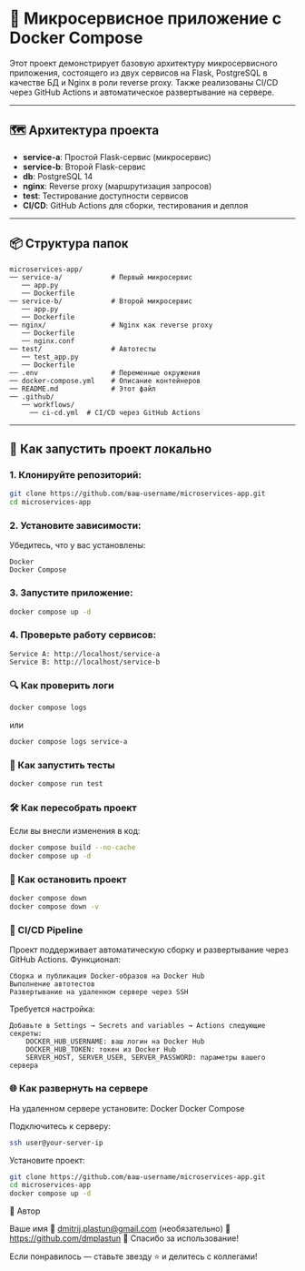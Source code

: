 # 🧪 Микросервисное приложение с Docker Compose

Этот проект демонстрирует базовую архитектуру микросервисного приложения, состоящего из двух сервисов на Flask, PostgreSQL в качестве БД и Nginx в роли reverse proxy. Также реализованы CI/CD через GitHub Actions и автоматическое развертывание на сервере.

---

## 🗺️ Архитектура проекта

- **service-a**: Простой Flask-сервис (микросервис)
- **service-b**: Второй Flask-сервис
- **db**: PostgreSQL 14
- **nginx**: Reverse proxy (маршрутизация запросов)
- **test**: Тестирование доступности сервисов
- **CI/CD**: GitHub Actions для сборки, тестирования и деплоя

---

## 📦 Структура папок
```
microservices-app/ 
── service-a/            # Первый микросервис
   ── app.py
   ── Dockerfile
── service-b/            # Второй микросервис
   ── app.py
   ── Dockerfile
── nginx/                # Nginx как reverse proxy
   ── Dockerfile
   ── nginx.conf
── test/                 # Автотесты
   ── test_app.py
   ── Dockerfile
── .env                  # Переменные окружения
── docker-compose.yml    # Описание контейнеров
── README.md             # Этот файл
── .github/
   ── workflows/
     ── ci-cd.yml  # CI/CD через GitHub Actions
```
---

## 🚀 Как запустить проект локально

### 1. Клонируйте репозиторий:

```bash
git clone https://github.com/ваш-username/microservices-app.git 
cd microservices-app
```
### 2. Установите зависимости: 

Убедитесь, что у вас установлены: 

    Docker  
    Docker Compose 
    
### 3. Запустите приложение:
```bash
docker compose up -d
```
### 4. Проверьте работу сервисов: 

    Service A: http://localhost/service-a 
    Service B: http://localhost/service-b 

### 🔍 Как проверить логи
```bash
docker compose logs
```
или
```bash
docker compose logs service-a
```
### 🧪 Как запустить тесты
```bash
docker compose run test
```
### 🛠️ Как пересобрать проект
Если вы внесли изменения в код: 
```bash
docker compose build --no-cache
docker compose up -d
```
### 🔄 Как остановить проект
```bash
docker compose down
docker compose down -v
```

### 🧳 CI/CD Pipeline
Проект поддерживает автоматическую сборку и развертывание через GitHub Actions. 
Функционал: 

    Сборка и публикация Docker-образов на Docker Hub
    Выполнение автотестов
    Развертывание на удаленном сервере через SSH
     
Требуется настройка: 

    Добавьте в Settings → Secrets and variables → Actions следующие секреты:
        DOCKER_HUB_USERNAME: ваш логин на Docker Hub
        DOCKER_HUB_TOKEN: токен из Docker Hub
        SERVER_HOST, SERVER_USER, SERVER_PASSWORD: параметры вашего сервера

### 🌐 Как развернуть на сервере
На удаленном сервере установите: 
    Docker
    Docker Compose
    
Подключитесь к серверу: 
```bash
ssh user@your-server-ip
``` 
 
Установите проект: 
```bash
git clone https://github.com/ваш-username/microservices-app.git 
cd microservices-app
docker compose up -d
``` 
👤 Автор 

Ваше имя
📧 dmitrij.plastun@gmail.com (необязательно)
🔗 https://github.com/dmplastun
🙌 Спасибо за использование! 

Если понравилось — ставьте звезду ⭐ и делитесь с коллегами! 
